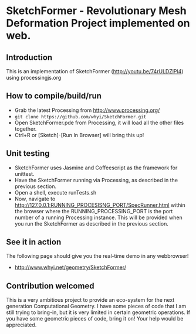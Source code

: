 # SketchFormer - Revolutionary Mesh Deformation Project implemented on web.

## Introduction
This is an implementation of SketchFormer (http://youtu.be/74rULDZlPl4) using processingjs.org

## How to compile/build/run
 * Grab the latest Processing from http://www.processing.org/
 * ```git clone https://github.com/whyi/SketchFormer.git```
 * Open SketchFormer.pde from Processing, it will load all the other files together.
 * Ctrl+R or [Sketch]-[Run In Browser] will bring this up!

## Unit testing
 * SketchFormer uses Jasmine and Coffeescript as the framework for unittest.
 * Have the SketchFormer running via Processing, as described in the previous section.
 * Open a shell, execute runTests.sh
 * Now, navigate to http://127.0.0.1:RUNNING_PROCESISNG_PORT/SpecRunner.html within the browser where the RUNNING_PROCESSING_PORT is the port number of a running Processing instance. This will be provided when you run the SketchFormer as described in the previous section.

## See it in action
The following page should give you the real-time demo in any webbrowser!
* http://www.whyi.net/geometry/SketchFormer/

## Contribution welcomed
This is a very ambitious project to provide an eco-system for the next generation Computational Geometry.
I have some pieces of code that I am still trying to bring-in, but it is very limited in certain geometric operations.
If you have some geometric pieces of code, bring it on! Your help would be appreciated.
